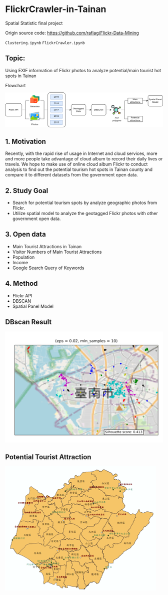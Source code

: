 # FlickrCrawler-in-Tainan
Spatial Statistic final project

Origin source code: https://github.com/rafiag/Flickr-Data-Mining

`Clustering.ipynb` `FlickrCrawler.ipynb`

## Topic:
Using EXIF information of Flickr photos to analyze potential/main tourist hot spots in Tainan

Flowchart

![image](https://github.com/yichun-hub/FlickrCrawler-in-Tainan/blob/main/flowchart.png)

## 1. Motivation
Recently, with the rapid rise of usage in Internet and cloud services, more and more people take advantage of cloud album to record their daily lives or travels. We hope to make use of online cloud album Flickr to conduct analysis to find out the potential tourism hot spots in Tainan county and compare it to different datasets from the government open data.

## 2. Study Goal
* Search for potential tourism spots by analyze geographic photos from Flickr.
* Utilize spatial model to analyze the geotagged Flickr photos with other government open data.

## 3. Open data
* Main Tourist Attractions in Tainan
* Visitor Numbers of Main Tourist Attractions
* Population
* Income
* Google Search Query of Keywords

## 4. Method
* Flickr API
* DBSCAN
* Spatial Panel Model

## DBscan Result
![image](https://github.com/yichun-hub/FlickrCrawler-in-Tainan/blob/main/DBSCAN2%20(0.02%2C%2010)_1.png)

## Potential Tourist Attraction
![image](https://github.com/yichun-hub/FlickrCrawler-in-Tainan/blob/main/potential%20tourist%20attraction.png)
